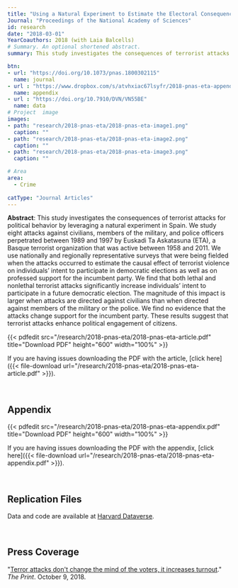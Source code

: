 ```yaml
---
title: "Using a Natural Experiment to Estimate the Electoral Consequences of Terrorist Attacks"
Journal: "Proceedings of the National Academy of Sciences"
id: research
date: "2018-03-01"
YearCoauthors: 2018 (with Laia Balcells)
# Summary. An optional shortened abstract.
summary: This study investigates the consequences of terrorist attacks for political behavior by leveraging a natural experiment in Spain. We study eight attacks against civilians, members of the military, and police officers perpetrated between 1989 and 1997 by Euskadi Ta Askatasuna (ETA), a Basque terrorist organization that was active between 1958 and 2011. We use nationally and regionally representative surveys that were being fielded when the attacks occurred to estimate the causal effect of terrorist violence on individuals’ intent to participate in democratic elections as well as on professed support for the incumbent party. We find that both lethal and nonlethal terrorist attacks significantly increase individuals’ intent to participate in a future democratic election. The magnitude of this impact is larger when attacks are directed against civilians than when directed against members of the military or the police. We find no evidence that the attacks change support for the incumbent party. These results suggest that terrorist attacks enhance political engagement of citizens.

btn:
- url: "https://doi.org/10.1073/pnas.1800302115"
  name: journal
- url : "https://www.dropbox.com/s/atvhxiac67lsyfr/2018-pnas-eta-appendix.pdf?raw=1"
  name: appendix
- url : "https://doi.org/10.7910/DVN/VN55BE"
  name: data
# Project  image 
images:
- path: "research/2018-pnas-eta/2018-pnas-eta-image1.png"
  caption: ""
- path: "research/2018-pnas-eta/2018-pnas-eta-image2.png"
  caption: ""  
- path: "research/2018-pnas-eta/2018-pnas-eta-image3.png"
  caption: ""

# Area
area: 
  - Crime
  
catType: "Journal Articles"
---
```

**Abstract**: This study investigates the consequences of terrorist attacks for political behavior by leveraging a natural experiment in Spain. We study eight attacks against civilians, members of the military, and police officers perpetrated between 1989 and 1997 by Euskadi Ta Askatasuna (ETA), a Basque terrorist organization that was active between 1958 and 2011. We use nationally and regionally representative surveys that were being fielded when the attacks occurred to estimate the causal effect of terrorist violence on individuals’ intent to participate in democratic elections as well as on professed support for the incumbent party. We find that both lethal and nonlethal terrorist attacks significantly increase individuals’ intent to participate in a future democratic election. The magnitude of this impact is larger when attacks are directed against civilians than when directed against members of the military or the police. We find no evidence that the attacks change support for the incumbent party. These results suggest that terrorist attacks enhance political engagement of citizens.

{{< pdfedit src="/research/2018-pnas-eta/2018-pnas-eta-article.pdf" title="Download PDF" height="600" width="100%" >}}

If you are having issues downloading the PDF with the article, [click here]({{< file-download url="/research/2018-pnas-eta/2018-pnas-eta-article.pdf" >}}).

&nbsp;

## Appendix


{{< pdfedit src="/research/2018-pnas-eta/2018-pnas-eta-appendix.pdf" title="Download PDF" height="600" width="100%" >}}

If you are having issues downloading the PDF with the appendix, [click here]({{< file-download url="/research/2018-pnas-eta/2018-pnas-eta-appendix.pdf" >}}).


&nbsp;

## Replication Files

Data and code are available at [Harvard Dataverse](https://doi.org/10.7910/DVN/VN55BE).

&nbsp;

## Press Coverage

"[Terror attacks don't change the mind of the voters, it increases turnout](https://theprint.in/opinion/terror-attacks-dont-change-the-mind-of-the-voters-it-increases-turnout/131054/)." *The Print*. October 9, 2018.

